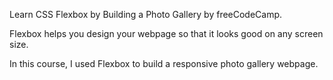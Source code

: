 Learn CSS Flexbox by Building a Photo Gallery by freeCodeCamp.

Flexbox helps you design your webpage so that it looks good on any screen size.

In this course, I used Flexbox to build a responsive photo gallery webpage.
